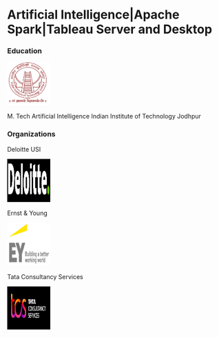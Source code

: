 # Artificial Intelligence|Apache Spark|Tableau Server and Desktop 
### Education
<img src="Images/IITJ_LOGO.PNG" alt="IITJ_LOGO" width="100" height="100">

M. Tech Artificial Intelligence 
Indian Institute of Technology Jodhpur

### Organizations 
Deloitte USI 

<img src="Images/DELOITTE.PNG" alt="DELOITTE" width="100" height="100">

Ernst & Young

<img src="Images/EY.PNG" alt="EY" width="100" height="100">

Tata Consultancy Services 

<img src="Images/TCS.PNG" alt="TCS" width="100" height="100">
